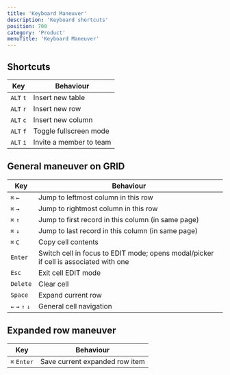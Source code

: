 ```yaml
---
title: 'Keyboard Maneuver'
description: 'Keyboard shortcuts'
position: 700
category: 'Product'
menuTitle: 'Keyboard Maneuver'
---
```



## Shortcuts
| Key       | Behaviour               |
|-----------|-------------------------|
| `ALT` `t` | Insert new table        |
| `ALT` `r` | Insert new row          |
| `ALT` `c` | Insert new column       |
| `ALT` `f` | Toggle fullscreen mode  |
| `ALT` `i` | Invite a member to team |

## General maneuver on GRID

| Key             | Behaviour                                                                            |
|-----------------|--------------------------------------------------------------------------------------|
| `⌘` `←`         | Jump to leftmost column in this row                                                  |
| `⌘` `→`         | Jump to rightmost column in this row                                                 |
| `⌘` `↑`         | Jump to first record in this column (in same page)                                   |
| `⌘` `↓`         | Jump to last record in this column (in same page)                                    |
| `⌘` `C`         | Copy cell contents                                                                   |
| `Enter`         | Switch cell in focus to EDIT mode; opens modal/picker if cell is associated with one |
| `Esc`           | Exit cell EDIT mode                                                                  |
| `Delete`        | Clear cell                                                                           |
| `Space`         | Expand current row                                                                   |
| `←` `→` `↑` `↓` | General cell navigation                                                              |


## Expanded row maneuver
| Key         | Behaviour                      |
|-------------|--------------------------------|
| `⌘` `Enter` | Save current expanded row item |


